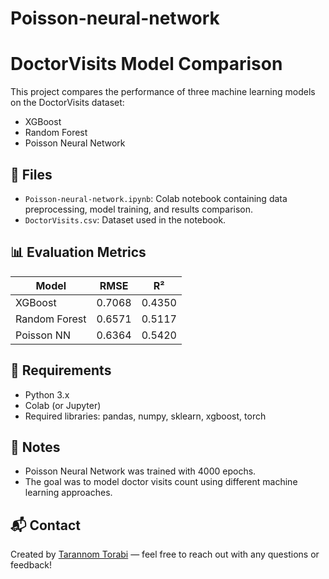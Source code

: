 # Poisson-neural-network
# DoctorVisits Model Comparison

This project compares the performance of three machine learning models on the DoctorVisits dataset:

- XGBoost
- Random Forest
- Poisson Neural Network

## 📁 Files

- `Poisson-neural-network.ipynb`: Colab notebook containing data preprocessing, model training, and results comparison.
- `DoctorVisits.csv`: Dataset used in the notebook.

## 📊 Evaluation Metrics

| Model             | RMSE   | R²     |
|------------------|--------|--------|
| XGBoost          | 0.7068 | 0.4350 |
| Random Forest    | 0.6571 | 0.5117 |
| Poisson NN       | 0.6364 | 0.5420 |

## 🔧 Requirements

- Python 3.x
- Colab (or Jupyter)
- Required libraries: pandas, numpy, sklearn, xgboost, torch

## 📌 Notes

- Poisson Neural Network was trained with 4000 epochs.
- The goal was to model doctor visits count using different machine learning approaches.

## 📬 Contact

Created by [Tarannom Torabi](mailto:taranom.torabi1377@gmail.com) — feel free to reach out with any questions or feedback!
